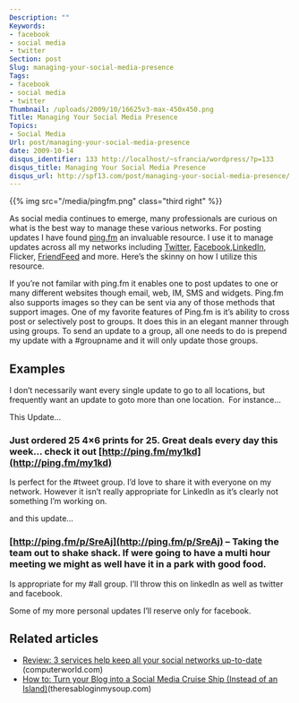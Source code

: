 ```yaml
---
Description: ""
Keywords:
- facebook
- social media
- twitter
Section: post
Slug: managing-your-social-media-presence
Tags:
- facebook
- social media
- twitter
Thumbnail: /uploads/2009/10/16625v3-max-450x450.png
Title: Managing Your Social Media Presence
Topics:
- Social Media
Url: post/managing-your-social-media-presence
date: 2009-10-14
disqus_identifier: 133 http://localhost/~sfrancia/wordpress/?p=133
disqus_title: Managing Your Social Media Presence
disqus_url: http://spf13.com/post/managing-your-social-media-presence/
---
```


{{% img src="/media/pingfm.png" class="third right" %}}

As social media continues to emerge, many professionals are curious on
what is the best way to manage these various networks. For posting
updates I have found [ping.fm](http://ping.fm "Ping.fm") an invaluable
resource. I use it to manage updates across all my networks
including [Twitter](http://twitter.com/spf13 "Twitter"), [Facebook](http://www.facebook.com/steve.francia "Facebook"),[LinkedIn](http://www.linkedin.com/in/stevefrancia "LinkedIn"),
Flicker, [FriendFeed](http://friendfeed.com/stevefrancia "FriendFeed")
and more. Here’s the skinny on how I utilize this resource.

If you’re not familar with ping.fm it enables one to post updates to one
or many different websites though email, web, IM, SMS and widgets.
Ping.fm also supports images so they can be sent via any of those
methods that support images. One of my favorite features of Ping.fm is
it’s ability to cross post or selectively post to groups. It does this
in an elegant manner through using groups. To send an update to a group,
all one needs to do is prepend my update with a \#groupname and it will
only update those groups.

Examples
--------

I don’t necessarily want every single update to go to all locations, but
frequently want an update to goto more than one location.  For instance…

This Update…

### Just ordered 25 4×6 prints for 25. Great deals every day this week… check it out [http://ping.fm/my1kd](http://ping.fm/my1kd)

Is perfect for the \#tweet group. I’d love to share it with everyone on
my network. However it isn’t really appropriate for LinkedIn as it’s
clearly not something I’m working on.

and this update…

### [http://ping.fm/p/SreAj](http://ping.fm/p/SreAj) – Taking the team out to shake shack. If were going to have a multi hour meeting we might as well have it in a park with good food.

Is appropriate for my \#all group. I’ll throw this on linkedIn as well
as twitter and facebook.

Some of my more personal updates I’ll reserve only for facebook.

## Related articles

-   [Review: 3 services help keep all your social networks
    up-to-date](http://www.computerworld.com/s/article/9135596/Review_3_services_help_keep_all_your_social_networks_up_to_date?source=rss_networking)
    (computerworld.com)
-   [How to: Turn your Blog into a Social Media Cruise Ship (Instead of
    an
    Island)](http://www.theresabloginmysoup.com/how-to-turn-your-blog-into-a-social-media-cruise-ship-instead-of-an-island/)(theresabloginmysoup.com)

